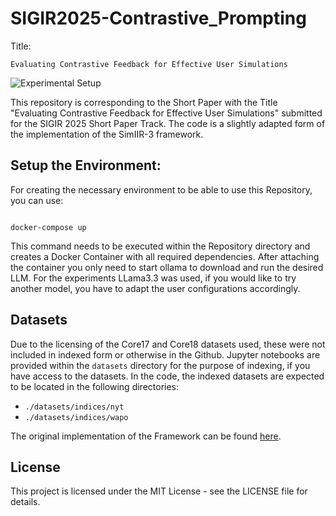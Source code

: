 # SIGIR2025-Contrastive_Prompting

Title:

```
Evaluating Contrastive Feedback for Effective User Simulations
```
![Experimental Setup](../figures/Experimental_Setup_horizonal_new.png)

This repository is corresponding to the Short Paper with the Title "Evaluating Contrastive Feedback for Effective User Simulations" submitted for the SIGIR 2025 Short Paper Track.
The code is a slightly adapted form of the implementation of the SimIIR-3 framework. 

## Setup the Environment:

For creating the necessary environment to be able to use this Repository, you can use:

```shell

docker-compose up

```

This command needs to be executed within the Repository directory and creates a Docker Container with all required dependencies. After attaching the container you only need to start ollama to download and run the desired LLM. For the experiments LLama3.3 was used, if you would like to try another model, you have to adapt the user configurations accordingly.

## Datasets

Due to the licensing of the Core17 and Core18 datasets used, these were not included in indexed form or otherwise in the Github. Jupyter notebooks are provided within the `datasets` directory for the purpose of indexing, if you have access to the datasets. In the code, the indexed datasets are expected to be located in the following directories:
- `./datasets/indices/nyt`
- `./datasets/indices/wapo`

The original implementation of the Framework can be found [here]('https://github.com/simint-ai/simiir-3'). 

## License

This project is licensed under the MIT License - see the LICENSE file for details.

